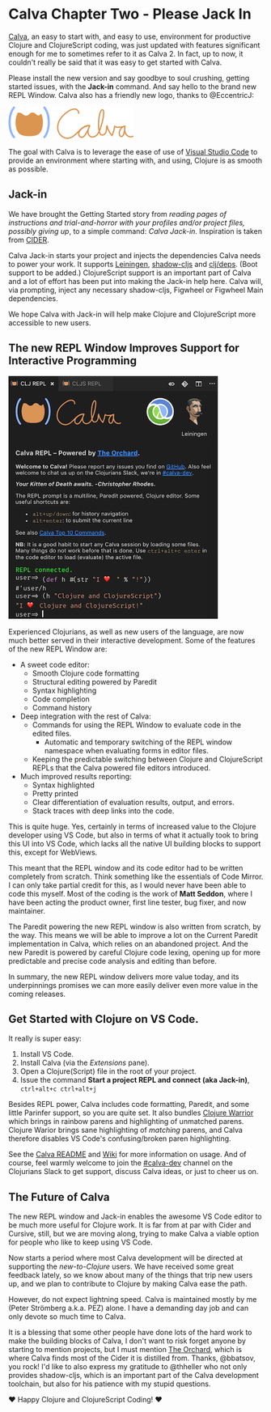 # Calva Chapter Two - Please Jack In

[Calva](https://github.com/BetterThanTomorrow/calva), an easy to start with, and easy to use, environment for productive Clojure and ClojureScript coding, was just updated with features significant enough for me to sometimes refer to it as Calva 2. In fact, up to now, it couldn't really be said that it was easy to get started with Calva.

Please install the new version and say goodbye to soul crushing, getting started issues, with the **Jack-in** command. And say hello to the brand new REPL Window. Calva also has a friendly new logo, thanks to @EccentricJ:

![Calva logo](https://raw.githubusercontent.com/BetterThanTomorrow/calva/dev/assets/calva-64h.png)

The goal with Calva is to leverage the ease of use of [Visual Studio Code](https://code.visualstudio.com/) to provide an environment where starting with, and using, Clojure is as smooth as possible.

## Jack-in

We have brought the Getting Started story from *reading pages of instructions and trial-and-horror with your profiles and/or project files, possibly giving up*, to a simple command: *Calva Jack-in*. Inspiration is taken from [CIDER](https://github.com/clojure-emacs/cider).

Calva Jack-in starts your project and injects the dependencies Calva needs to power your work. It supports [Leiningen](https://leiningen.org), [shadow-cljs](http://shadow-cljs.org) and [clj/deps](https://clojure.org/guides/deps_and_cli). (Boot support to be added.) ClojureScript support is an important part of Calva and a lot of effort has been put into making the Jack-in help here. Calva will, via prompting, inject any necessary shadow-cljs, Figwheel or Figwheel Main dependencies.

We hope Calva with Jack-in will help make Clojure and ClojureScript more accessible to new users.

## The new REPL Window Improves Support for Interactive Programming

![Calva REPL Window Screenshot](https://raw.githubusercontent.com/BetterThanTomorrow/calva/master/assets/repl-window-screenshot.png)

Experienced Clojurians, as well as new users of the language, are now much better served in their interactive development. Some of the features of the new REPL Window are:
* A sweet code editor:
  * Smooth Clojure code formatting
  * Structural editing powered by Paredit
  * Syntax highlighting
  * Code completion
  * Command history
* Deep integration with the rest of Calva:
  * Commands for using the REPL Window to evaluate code in the edited files.
    * Automatic and temporary switching of the REPL window namespace when evaluating forms in editor files.
  * Keeping the predictable switching between Clojure and ClojureScript REPLs that the Calva powered file editors introduced.
* Much improved results reporting:
  * Syntax highlighted
  * Pretty printed
  * Clear differentiation of evaluation results, output, and errors.
  * Stack traces with deep links into the code.

This is quite huge. Yes, certainly in terms of increased value to the Clojure developer using VS Code, but also in terms of what it actually took to bring this UI into VS Code, which lacks all the native UI building blocks to support this, except for WebViews.

This meant that the REPL window and its code editor had to be written completely from scratch. Think something like the essentials of Code Mirror. I can only take partial credit for this, as I would never have been able to code this myself. Most of the coding is the work of **Matt Seddon**, where I have been acting the product owner, first line tester, bug fixer, and now maintainer.

The Paredit powering the new REPL window is also written from scratch, by the way. This means we will be able to improve a lot on the Current Paredit implementation in Calva, which relies on an abandoned project. And the new Paredit is powered by careful Clojure code lexing, opening up for more predictable and precise code analysis and editing than before.

In summary, the new REPL window delivers more value today, and its underpinnings promises we can more easily deliver even more value in the coming releases.

## Get Started with Clojure on VS Code.

It really is super easy:

1. Install VS Code.
2. Install Calva (via the *Extensions* pane). 
3. Open a Clojure(Script) file in the root of your project.
4. Issue the command **Start a project REPL and connect (aka Jack-in)**, `ctrl+alt+c ctrl+alt+j`

Besides REPL power, Calva includes code formatting, Paredit, and some little Parinfer support, so you are quite set. It also bundles [Clojure Warrior](https://github.com/tonsky/clojure-warrior) which brings in rainbow parens and highlighting of unmatched parens. Clojure Warior brings sane highlighting of *matching* parens, and Calva therefore disables VS Code's confusing/broken paren highlighting.

See the [Calva README](https://github.com/BetterThanTomorrow/calva/blob/master/README.md) and [Wiki](https://github.com/BetterThanTomorrow/calva/wiki) for more information on usage. And of course, feel warmly welcome to join the [#calva-dev](https://clojurians.slack.com/messages/calva-dev/) channel on the Clojurians Slack to get support, discuss Calva ideas, or just to cheer us on.

## The Future of Calva

The new REPL window and Jack-in enables the awesome VS Code editor to be much more useful for Clojure work. It is far from at par with Cider and Cursive, still, but we are moving along, trying to make Calva a viable option for people who like to keep using VS Code.

Now starts a period where most Calva development will be directed at supporting the *new-to-Clojure* users. We have received some great feedback lately, so we know about many of the things that trip new users up, and we plan to contribute to Clojure by making Calva ease the path.

However, do not expect lightning speed. Calva is maintained mostly by me (Peter Strömberg a.k.a. PEZ) alone. I have a demanding day job and can only devote so much time to Calva.

It is a blessing that some other people have done lots of the hard work to make the building blocks of Calva, I don't want to risk forget anyone by starting to mention projects, but I must mention [The Orchard](https://github.com/clojure-emacs/orchard), which is where Calva finds most of the Cider it is distilled from. Thanks, @bbatsov, you rock! I'd like to also express my gratitude to @thheller who not only provides shadow-cljs, which is an important part of the Calva development toolchain, but also for his patience with my stupid questions.

❤️ Happy Clojure and ClojureScript Coding! ❤️